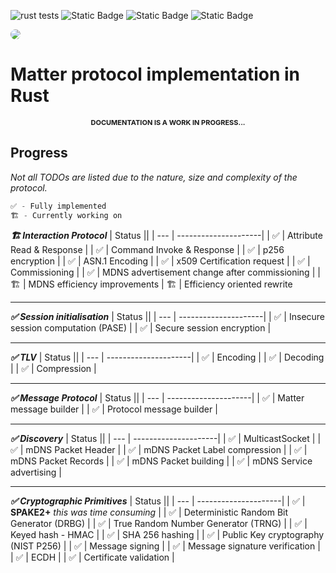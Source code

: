 ![rust tests](https://github.com/MihaelBercic/rust-matter/actions/workflows/workflow.yml/badge.svg)
![Static Badge](https://img.shields.io/badge/rust%20-%20100%25%20-%20%23EC8305)
![Static Badge](https://img.shields.io/badge/Active%20Development%20-%20%234F75FF)
![Static Badge](https://img.shields.io/badge/Since%2003/03/2023%20-%20%2308C2FF)

<img style="border-radius: 10px" src="https://repository-images.githubusercontent.com/766485479/44dd04cb-0cda-49af-853c-0fdbcfacea51"/>

# Matter protocol implementation in Rust

<div style="text-align:center; text-transform:uppercase; font-size: 11px; font-weight: bold"> Documentation is a work in progress...</div>


## Progress
_Not all TODOs are listed due to the nature, size and complexity of the protocol._


```rust
✅ - Fully implemented
🏗️ - Currently working on
```

 **_🏗️ Interaction Protocol_**
| Status ||
| --- | ---------------------|
| ✅ | Attribute Read & Response |
| ✅ | Command Invoke & Response |
| ✅ | p256 encryption |
| ✅ | ASN.1 Encoding |
| ✅ | x509 Certification request |
| ✅ | Commissioning |
| ✅ | MDNS advertisement change after commissioning |
| 🏗️ | MDNS efficiency improvements
| 🏗️ | Efficiency oriented rewrite

---

**_✅ Session initialisation_**
| Status ||
| --- | ---------------------|
| ✅ | Insecure session computation (PASE) |
| ✅ | Secure session encryption |

---

**_✅ TLV_**
| Status ||
| --- | ---------------------|
| ✅ | Encoding |
| ✅ | Decoding |
| ✅ | Compression |

---

**_✅ Message Protocol_**
| Status ||
| --- | ---------------------|
| ✅ | Matter message builder |
| ✅ | Protocol message builder |

---

**_✅ Discovery_**
| Status ||
| --- | ---------------------|
| ✅ | MulticastSocket |
| ✅ | mDNS Packet Header |
| ✅ | mDNS Packet Label compression |
| ✅ | mDNS Packet Records |
| ✅ | mDNS Packet building |
| ✅ | mDNS Service advertising |

---

**_✅ Cryptographic Primitives_**
| Status ||
| --- | ---------------------|
| ✅ | **SPAKE2+** _this was time consuming_ |
| ✅ | Deterministic Random Bit Generator (DRBG) |
| ✅ | True Random Number Generator (TRNG) |
| ✅ | Keyed hash - HMAC |
| ✅ | SHA 256 hashing |
| ✅ | Public Key cryptography (NIST P256) |
| ✅ | Message signing |
| ✅ | Message signature verification |
| ✅ | ECDH |
| ✅ | Certificate validation |
